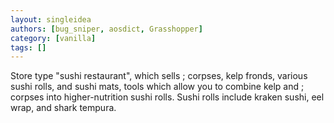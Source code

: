 ```yaml
---
layout: singleidea
authors: [bug_sniper, aosdict, Grasshopper]
category: [vanilla]
tags: []
---
```

Store type "sushi restaurant", which sells ; corpses, kelp fronds, various sushi rolls, and sushi mats, tools which allow you to combine kelp and ; corpses into higher-nutrition sushi rolls. Sushi rolls include kraken sushi, eel wrap, and shark tempura.
